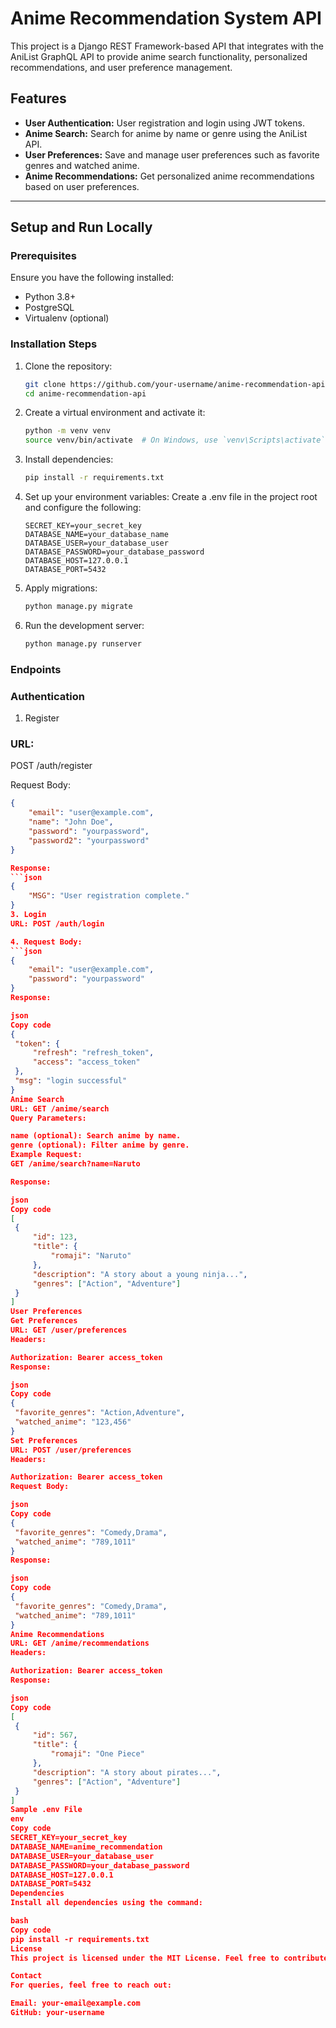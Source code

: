 # Anime Recommendation System API

This project is a Django REST Framework-based API that integrates with the AniList GraphQL API to provide anime search functionality, personalized recommendations, and user preference management.

## Features
- **User Authentication:** User registration and login using JWT tokens.
- **Anime Search:** Search for anime by name or genre using the AniList API.
- **User Preferences:** Save and manage user preferences such as favorite genres and watched anime.
- **Anime Recommendations:** Get personalized anime recommendations based on user preferences.

---

## Setup and Run Locally

### Prerequisites
Ensure you have the following installed:
- Python 3.8+
- PostgreSQL
- Virtualenv (optional)

### Installation Steps
1. Clone the repository:
   ```bash
   git clone https://github.com/your-username/anime-recommendation-api.git
   cd anime-recommendation-api


2. Create a virtual environment and activate it:
   ```bash
   python -m venv venv
   source venv/bin/activate  # On Windows, use `venv\Scripts\activate`
3. Install dependencies:

   ```bash
   pip install -r requirements.txt
4. Set up your environment variables: Create a .env file in the project root and configure the following:

   ```env
   SECRET_KEY=your_secret_key
   DATABASE_NAME=your_database_name
   DATABASE_USER=your_database_user
   DATABASE_PASSWORD=your_database_password
   DATABASE_HOST=127.0.0.1
   DATABASE_PORT=5432
5. Apply migrations:

   ```bash
   python manage.py migrate
6. Run the development server:

   ```bash
   python manage.py runserver
### Endpoints
### Authentication
1. Register
### URL: 
POST /auth/register

Request Body:
   ```json
   {
       "email": "user@example.com",
       "name": "John Doe",
       "password": "yourpassword",
       "password2": "yourpassword"
   }

Response:
   ```json
   {
       "MSG": "User registration complete."
   }
3. Login
   URL: POST /auth/login

4. Request Body:
   ```json
   {
       "email": "user@example.com",
       "password": "yourpassword"
   }
Response:

json
Copy code
{
    "token": {
        "refresh": "refresh_token",
        "access": "access_token"
    },
    "msg": "login successful"
}
Anime Search
URL: GET /anime/search
Query Parameters:

name (optional): Search anime by name.
genre (optional): Filter anime by genre.
Example Request:
GET /anime/search?name=Naruto

Response:

json
Copy code
[
    {
        "id": 123,
        "title": {
            "romaji": "Naruto"
        },
        "description": "A story about a young ninja...",
        "genres": ["Action", "Adventure"]
    }
]
User Preferences
Get Preferences
URL: GET /user/preferences
Headers:

Authorization: Bearer access_token
Response:

json
Copy code
{
    "favorite_genres": "Action,Adventure",
    "watched_anime": "123,456"
}
Set Preferences
URL: POST /user/preferences
Headers:

Authorization: Bearer access_token
Request Body:

json
Copy code
{
    "favorite_genres": "Comedy,Drama",
    "watched_anime": "789,1011"
}
Response:

json
Copy code
{
    "favorite_genres": "Comedy,Drama",
    "watched_anime": "789,1011"
}
Anime Recommendations
URL: GET /anime/recommendations
Headers:

Authorization: Bearer access_token
Response:

json
Copy code
[
    {
        "id": 567,
        "title": {
            "romaji": "One Piece"
        },
        "description": "A story about pirates...",
        "genres": ["Action", "Adventure"]
    }
]
Sample .env File
env
Copy code
SECRET_KEY=your_secret_key
DATABASE_NAME=anime_recommendation
DATABASE_USER=your_database_user
DATABASE_PASSWORD=your_database_password
DATABASE_HOST=127.0.0.1
DATABASE_PORT=5432
Dependencies
Install all dependencies using the command:

bash
Copy code
pip install -r requirements.txt
License
This project is licensed under the MIT License. Feel free to contribute and use it as you like!

Contact
For queries, feel free to reach out:

Email: your-email@example.com
GitHub: your-username
